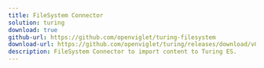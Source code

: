 ```yaml
---
title: FileSystem Connector
solution: turing
download: true
github-url: https://github.com/openviglet/turing-filesystem
download-url: https://github.com/openviglet/turing/releases/download/v0.3.9/turing-filesystem.jar
description: FileSystem Connector to import content to Turing ES.
---
```

